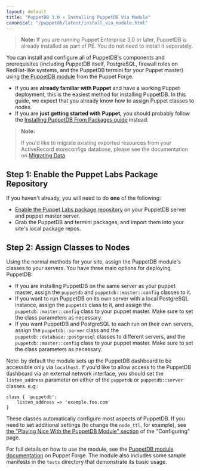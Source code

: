 ```yaml
---
layout: default
title: "PuppetDB 3.0 » Installing PuppetDB Via Module"
canonical: "/puppetdb/latest/install_via_module.html"
---
```


[module]: http://forge.puppetlabs.com/puppetlabs/puppetdb
[config_with_module]: ./configure.html#playing-nice-with-the-puppetdb-module
[migrating]: ./migrate.html

> **Note:** If you are running Puppet Enterprise 3.0 or later, PuppetDB is already installed as part of PE. You do not need to install it separately.

You can install and configure all of PuppetDB's components and prerequisites (including PuppetDB itself, PostgreSQL, firewall rules on RedHat-like systems, and the
PuppetDB termini for your Puppet master) using [the PuppetDB module][module] from the Puppet Forge.

* If you are **already familiar with Puppet** and have a working Puppet deployment, this is the easiest method for installing PuppetDB. In this guide, we expect that you already know how to assign Puppet classes to nodes.
* If you are **just getting started with Puppet,** you should probably follow the [Installing PuppetDB From Packages guide](./install_from_packages.html) instead.

> **Note:**
>
> If you'd like to migrate existing exported resources from your ActiveRecord storeconfigs database, please see the documentation on [Migrating Data][migrating].

Step 1: Enable the Puppet Labs Package Repository
-----

If you haven't already, you will need to do **one** of the following:

* [Enable the Puppet Labs package repository](/guides/puppetlabs_package_repositories.html#open-source-repositories) on your PuppetDB server and puppet master server.
* Grab the PuppetDB and termini packages, and import them into your site's local package repos.

Step 2: Assign Classes to Nodes
-----

Using the normal methods for your site, assign the PuppetDB module's classes to your servers. You have three main options for deploying PuppetDB:

* If you are installing PuppetDB on the same server as your puppet master, assign the `puppetdb`  and `puppetdb::master::config` classes to it.
* If you want to run PuppetDB on its own server with a local PostgreSQL instance, assign the `puppetdb` class to it, and assign the `puppetdb::master::config` class to your puppet master. Make sure to set the class parameters as necessary.
* If you want PuppetDB and PostgreSQL to each run on their own servers, assign the `puppetdb::server` class and the `puppetdb::database::postgresql` classes to different servers, and the `puppetdb::master::config` class to your puppet master. Make sure to set the class parameters as necessary.

Note: by default the module sets up the PuppetDB dashboard to be accessible only via `localhost`.  If you'd like to allow access to the PuppetDB dashboard via an external network interface, you should set the `listen_address` parameter on either of the `puppetdb` or `puppetdb::server` classes.  e.g.:

    class { 'puppetdb':
        listen_address => 'example.foo.com'
    }

These classes automatically configure most aspects of PuppetDB. If you need to set additional settings (to change the `node_ttl`, for example), see [the "Playing Nice With the PuppetDB Module" section][config_with_module] of the "Configuring" page.

For full details on how to use the module, see the [PuppetDB module documentation](http://forge.puppetlabs.com/puppetlabs/puppetdb) on Puppet Forge.  The module also includes some sample manifests in the `tests` directory that demonstrate its basic usage.
